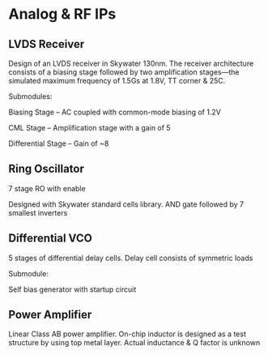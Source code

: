 # Analog & RF IPs 

## LVDS Receiver
Design of an LVDS receiver in Skywater 130nm. The receiver architecture consists of a biasing stage followed by two amplification stages—the simulated maximum frequency of 1.5Gs at 1.8V, TT corner & 25C.

Submodules:

Biasing Stage – AC coupled with common-mode biasing of 1.2V

CML Stage – Amplification stage with a gain of 5

Differential Stage – Gain of ~8

## Ring Oscillator
7 stage RO with enable

Designed with Skywater standard cells library. AND gate followed by 7 smallest inverters

## Differential VCO
5 stages of differential delay cells. Delay cell consists of symmetric loads

Submodule:

Self bias generator with startup circuit

## Power Amplifier
Linear Class AB power amplifier. On-chip inductor is designed as a test structure by using top metal layer. Actual inductance & Q factor is unknown
